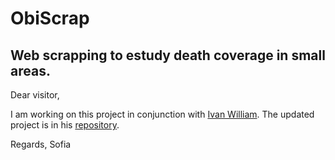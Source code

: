 # ObiScrap
## Web scrapping to estudy death coverage in small areas.

Dear visitor, 

I am working on this project in conjunction with [Ivan William](https://github.com/IvanWilli "IvanWilli"). The updated project is in his [repository](https://github.com/IvanWilli/Obi_Scrap "ObiScrap").

Regards,
Sofia
